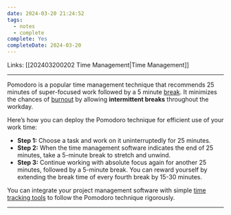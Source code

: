 ```yaml
---
date: 2024-03-20 21:24:52
tags:
  - notes
  - complete
complete: Yes
completeDate: 2024-03-20
---
```

Links: [[202403200202 Time Management|Time Management]]

---
Pomodoro is a popular time management technique that recommends 25 minutes of super-focused work followed by a 5 minute [break](https://www.forbes.com/sites/forbescoachescouncil/2019/12/27/take-a-break-its-the-most-productive-thing-you-can-do/?sh=517514823ec0). It minimizes the chances of [burnout](https://www.timedoctor.com/blog/employee-burnout/) by allowing **intermittent breaks** throughout the workday. 

Here’s how you can deploy the Pomodoro technique for efficient use of your work time:

- **Step 1:** Choose a task and work on it uninterruptedly for 25 minutes. 
- **Step 2:** When the time management software indicates the end of 25 minutes, take a 5-minute break to stretch and unwind. 
- **Step 3:** Continue working with absolute focus again for another 25 minutes, followed by a 5-minute break. You can reward yourself by extending the break time of every fourth break by 15-30 minutes. 

You can integrate your project management software with simple [time tracking tools](https://www.timedoctor.com/blog/best-time-tracking-apps/) to follow the Pomodoro technique rigorously.

---
